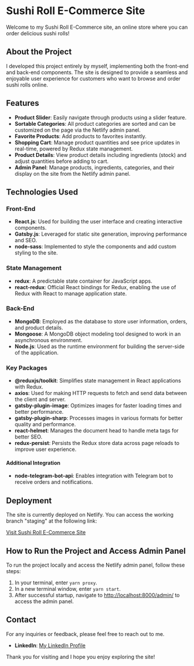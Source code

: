 # Sushi Roll E-Commerce Site

Welcome to my Sushi Roll E-Commerce site, an online store where you can order delicious sushi rolls!

## About the Project

I developed this project entirely by myself, implementing both the front-end and back-end components. The site is designed to provide a seamless and enjoyable user experience for customers who want to browse and order sushi rolls online.

## Features

- **Product Slider**: Easily navigate through products using a slider feature.
- **Sortable Categories**: All product categories are sorted and can be customized on the page via the Netlify admin panel.
- **Favorite Products**: Add products to favorites instantly.
- **Shopping Cart**: Manage product quantities and see price updates in real-time, powered by Redux state management.
- **Product Details**: View product details including ingredients (stock) and adjust quantities before adding to cart.
- **Admin Panel**: Manage products, ingredients, categories, and their display on the site from the Netlify admin panel.

## Technologies Used

### Front-End

- **React.js**: Used for building the user interface and creating interactive components.
- **Gatsby.js**: Leveraged for static site generation, improving performance and SEO.
- **node-sass**: Implemented to style the components and add custom styling to the site.

### State Management

- **redux**: A predictable state container for JavaScript apps.
- **react-redux**: Official React bindings for Redux, enabling the use of Redux with React to manage application state.

### Back-End

- **MongoDB**: Employed as the database to store user information, orders, and product details.
- **Mongoose**: A MongoDB object modeling tool designed to work in an asynchronous environment.
- **Node.js**: Used as the runtime environment for building the server-side of the application.

### Key Packages

- **@reduxjs/toolkit**: Simplifies state management in React applications with Redux.
- **axios**: Used for making HTTP requests to fetch and send data between the client and server.
- **gatsby-plugin-image**: Optimizes images for faster loading times and better performance.
- **gatsby-plugin-sharp**: Processes images in various formats for better quality and performance.
- **react-helmet**: Manages the document head to handle meta tags for better SEO.
- **redux-persist**: Persists the Redux store data across page reloads to improve user experience.

#### Additional Integration

- **node-telegram-bot-api**: Enables integration with Telegram bot to receive orders and notifications.

## Deployment

The site is currently deployed on Netlify. You can access the working branch "staging" at the following link:

[Visit Sushi Roll E-Commerce Site](https://sushi-julia.netlify.app/)

## How to Run the Project and Access Admin Panel

To run the project locally and access the Netlify admin panel, follow these steps:

1. In your terminal, enter `yarn proxy`.
2. In a new terminal window, enter `yarn start`.
3. After successful startup, navigate to [http://localhost:8000/admin/](http://localhost:8000/admin/) to access the admin panel.

## Contact

For any inquiries or feedback, please feel free to reach out to me.

- **LinkedIn**: [My LinkedIn Profile](https://www.linkedin.com/in/petro-mykhats-8bb802196/)

Thank you for visiting and I hope you enjoy exploring the site!
